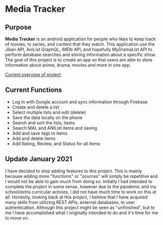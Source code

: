 # Media Tracker
## Purpose


**Media Tracker** is an android application for people who likes to keep track of movies, tv series, and content that
they watch. This application use the Jikan API, AniList GraphQL, IMDb API, and hopefully MyDramaList API to perform database searches
and storing information about a specific show. The goal of this project is to create an app so that users are able to
store information about anime, drama, movies and more in one app.

[Current overview of project](https://github.com/jimwei0620/MediaTracker-Android-/releases/tag/v.0.1)

## Current Functions

- Log in with Google account and sync information through Firebase
- Create and delete a list
- Select multiple lists and edit (delete)
- Save the data locally on the phone
- Search and sort the lists, items
- Search MAL and ANIList items and saving
- Add and save tags to items
- Add and delete items
- Add Rating, Review, and Status for all items

## Update January 2021
I have decided to stop adding features to this project. This is mainly because adding more "functions" or "sources" will simply be repetitive and I
would not be able to gain much from doing so. Initially I had intended to complete the project in some sense, however due to the pandemic and my school/extra curricular activies, I did not have much time to work on this at all. Honestly, looking back at this project, I believe that I have acquired many skills from utilizing REST APIs, external databases, to user authentication. Although this project might be seen as "unfinished", but to me I have accomplished what I originally intended to do and it's time for me to move on.




